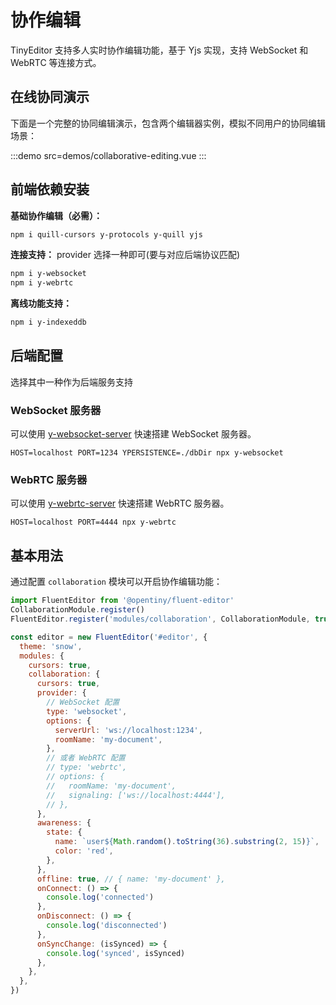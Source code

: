 # 协作编辑

TinyEditor 支持多人实时协作编辑功能，基于 Yjs 实现，支持 WebSocket 和 WebRTC 等连接方式。

## 在线协同演示

下面是一个完整的协同编辑演示，包含两个编辑器实例，模拟不同用户的协同编辑场景：

:::demo src=demos/collaborative-editing.vue
:::

## 前端依赖安装

**基础协作编辑（必需）：**

```bash
npm i quill-cursors y-protocols y-quill yjs
```

**连接支持：** provider 选择一种即可(要与对应后端协议匹配)

```bash
npm i y-websocket
npm i y-webrtc
```

**离线功能支持：**

```bash
npm i y-indexeddb
```

## 后端配置

选择其中一种作为后端服务支持

### WebSocket 服务器

可以使用 [y-websocket-server](https://github.com/yjs/y-websocket-server/) 快速搭建 WebSocket 服务器。

```shell
HOST=localhost PORT=1234 YPERSISTENCE=./dbDir npx y-websocket
```

### WebRTC 服务器

可以使用 [y-webrtc-server](https://github.com/yjs/y-webrtc-server/) 快速搭建 WebRTC 服务器。

```shell
HOST=localhost PORT=4444 npx y-webrtc
```

## 基本用法

通过配置 `collaboration` 模块可以开启协作编辑功能：

```javascript
import FluentEditor from '@opentiny/fluent-editor'
CollaborationModule.register()
FluentEditor.register('modules/collaboration', CollaborationModule, true)

const editor = new FluentEditor('#editor', {
  theme: 'snow',
  modules: {
    cursors: true,
    collaboration: {
      cursors: true,
      provider: {
        // WebSocket 配置
        type: 'websocket',
        options: {
          serverUrl: 'ws://localhost:1234',
          roomName: 'my-document',
        },
        // 或者 WebRTC 配置
        // type: 'webrtc',
        // options: {
        //   roomName: 'my-document',
        //   signaling: ['ws://localhost:4444'],
        // },
      },
      awareness: {
        state: {
          name: `user${Math.random().toString(36).substring(2, 15)}`,
          color: 'red',
        },
      },
      offline: true, // { name: 'my-document' },
      onConnect: () => {
        console.log('connected')
      },
      onDisconnect: () => {
        console.log('disconnected')
      },
      onSyncChange: (isSynced) => {
        console.log('synced', isSynced)
      },
    },
  },
})
```
